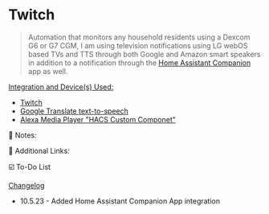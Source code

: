 # Twitch

> Automation that monitors any household residents using a Dexcom G6 or G7 CGM, I am using television notifications using LG webOS based TVs and TTS through both Google and Amazon smart speakers in addition to a notification through the [Home Assistant Companion](https://companion.home-assistant.io/) app as well.

<ins>Integration and Device(s) Used:</ins>
 - [Twitch](https://www.home-assistant.io/integrations/twitch/)
 - [Google Translate text-to-speech](https://www.home-assistant.io/integrations/google_translate/)
 - [Alexa Media Player "HACS Custom Componet"](https://github.com/custom-components/alexa_media_player)



📓 Notes:

🔗 Additional Links:

☑️ To-Do List

<ins>Changelog</ins>
- 10.5.23 - Added Home Assistant Companion App integration

